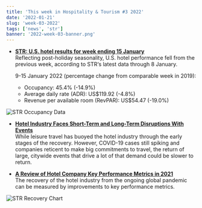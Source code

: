 ```yaml
---
title: 'This week in Hospitality & Tourism #3 2022'
date: '2022-01-21'
slug: 'week-03-2022'
tags: ['news', 'str']
banner: '2022-week-03-banner.png'
---
```


- **[STR: U.S. hotel results for week ending 15 January](https://str.com/press-release/str-us-hotel-results-week-ending-15-january)**  
  Reflecting post-holiday seasonality, U.S. hotel performance fell from the previous week, according to STR‘s latest data through 8 January.

  9-15 January 2022 (percentage change from comparable week in 2019):

  - Occupancy: 45.4% (-14.9%)
  - Average daily rate (ADR): US$119.92 (-4.8%)
  - Revenue per available room (RevPAR): US$54.47 (-19.0%)

![STR Occupancy Data](/images/blogimages/2022-week-02-occupancy.png)

- **[Hotel Industry Faces Short-Term and Long-Term Disruptions With Events](https://www.costar.com/article/734502807/hotel-industry-faces-short-term-and-long-term-disruptions-with-events?utm_source=Nevistas)**  
  While leisure travel has buoyed the hotel industry through the early stages of the recovery. However, COVID-19 cases still spiking and companies reticent to make big commitments to travel, the return of large, citywide events that drive a lot of that demand could be slower to return.

- **[A Review of Hotel Company Key Performance Metrics in 2021](https://www.costar.com/article/967525690)**  
  The recovery of the hotel industry from the ongoing global pandemic can be measured by improvements to key performance metrics.

![STR Recovery Chart](/images/blogimages/2022-week-02-str-recovery-chart.jpg)
